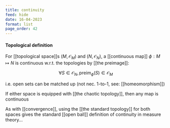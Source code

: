 ```yaml
---
title: continuity
feed: hide
date: 16-04-2023
format: list
page_order: 42
---
```



#### Topological definition

For [[topological space]]s $(M, \mathcal O_M)$ and $(N, \mathcal O_N)$, a [[continuous map]] $\phi: M\mapsto N$ is continuous w.r.t. the topologies by [[the preimage]]:

$$
\forall S\in\mathcal O_N, \text{preim}_\phi(S)\in\mathcal O_M
$$

i.e. open sets can be matched up (not nec. 1-to-1, see: [[homeomorphism]])

If either space is equipped with [[the chaotic topology]], then any map is continuous

As with [[convergence]], using the [[the standard topology]] for both spaces gives the standard [[open ball]] definition of continuity in measure theory...